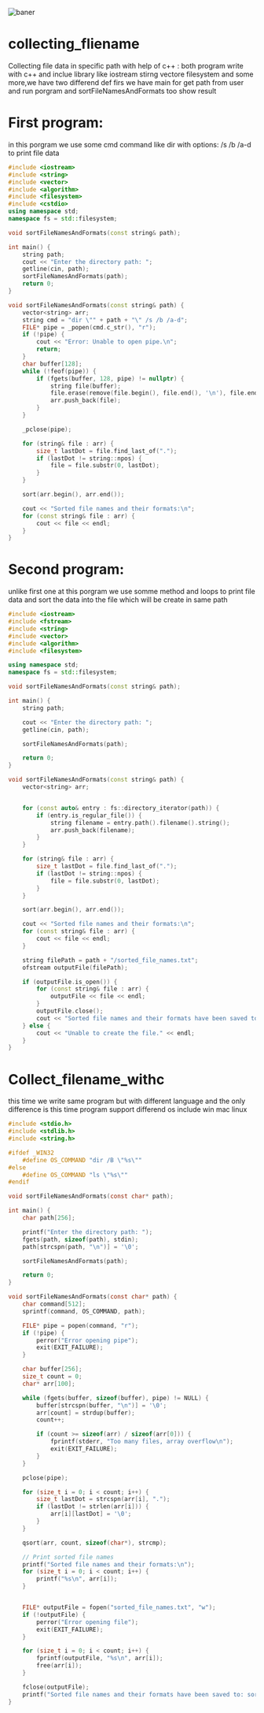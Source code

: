 ![baner](https://github.com/Ghosts6/Local-website/blob/main/img/Baner.png)

# collecting_fliename
Collecting file data in specific path with help of c++ :
both program write with c++ and inclue library like iostream stirng vectore filesystem and some more,we have two differend def firs we have main for get path from user and run porgram and  sortFileNamesAndFormats too show result
# First program:
in this porgram we use some cmd command like dir with options: /s /b /a-d to print file data
```cpp
#include <iostream>
#include <string>
#include <vector>
#include <algorithm>
#include <filesystem>
#include <cstdio>
using namespace std;
namespace fs = std::filesystem;

void sortFileNamesAndFormats(const string& path);

int main() {
    string path;
    cout << "Enter the directory path: ";
    getline(cin, path);
    sortFileNamesAndFormats(path);
    return 0;
}

void sortFileNamesAndFormats(const string& path) {
    vector<string> arr;
    string cmd = "dir \"" + path + "\" /s /b /a-d"; 
    FILE* pipe = _popen(cmd.c_str(), "r");
    if (!pipe) {
        cout << "Error: Unable to open pipe.\n";
        return;
    }
    char buffer[128];
    while (!feof(pipe)) {
        if (fgets(buffer, 128, pipe) != nullptr) {
            string file(buffer);
            file.erase(remove(file.begin(), file.end(), '\n'), file.end());
            arr.push_back(file);
        }
    }

    _pclose(pipe);

    for (string& file : arr) {
        size_t lastDot = file.find_last_of(".");
        if (lastDot != string::npos) {
            file = file.substr(0, lastDot);
        }
    }

    sort(arr.begin(), arr.end());

    cout << "Sorted file names and their formats:\n";
    for (const string& file : arr) {
        cout << file << endl;
    }
}

```
# Second program:
unlike first one at this porgram we use somme method and loops to print file data and sort the data into the file which will be create in same path
```cpp
#include <iostream>
#include <fstream>
#include <string>
#include <vector>
#include <algorithm>
#include <filesystem>

using namespace std;
namespace fs = std::filesystem;

void sortFileNamesAndFormats(const string& path);

int main() {
    string path;

    cout << "Enter the directory path: ";
    getline(cin, path);

    sortFileNamesAndFormats(path);

    return 0;
}

void sortFileNamesAndFormats(const string& path) {
    vector<string> arr;


    for (const auto& entry : fs::directory_iterator(path)) {
        if (entry.is_regular_file()) {
            string filename = entry.path().filename().string();
            arr.push_back(filename);
        }
    }

    for (string& file : arr) {
        size_t lastDot = file.find_last_of(".");
        if (lastDot != string::npos) {
            file = file.substr(0, lastDot);
        }
    }

    sort(arr.begin(), arr.end());

    cout << "Sorted file names and their formats:\n";
    for (const string& file : arr) {
        cout << file << endl;
    }

    string filePath = path + "/sorted_file_names.txt";
    ofstream outputFile(filePath);

    if (outputFile.is_open()) {
        for (const string& file : arr) {
            outputFile << file << endl;
        }
        outputFile.close();
        cout << "Sorted file names and their formats have been saved to: " << filePath << endl;
    } else {
        cout << "Unable to create the file." << endl;
    }
}
```

# Collect_filename_withc

this time we write same program but with different language and the only difference is this time program support differend os include win mac linux
```c
#include <stdio.h>
#include <stdlib.h>
#include <string.h>

#ifdef _WIN32
    #define OS_COMMAND "dir /B \"%s\""
#else
    #define OS_COMMAND "ls \"%s\""
#endif

void sortFileNamesAndFormats(const char* path);

int main() {
    char path[256];

    printf("Enter the directory path: ");
    fgets(path, sizeof(path), stdin);
    path[strcspn(path, "\n")] = '\0';  

    sortFileNamesAndFormats(path);

    return 0;
}

void sortFileNamesAndFormats(const char* path) {
    char command[512];
    sprintf(command, OS_COMMAND, path);

    FILE* pipe = popen(command, "r");
    if (!pipe) {
        perror("Error opening pipe");
        exit(EXIT_FAILURE);
    }

    char buffer[256];
    size_t count = 0;
    char* arr[100];  

    while (fgets(buffer, sizeof(buffer), pipe) != NULL) {
        buffer[strcspn(buffer, "\n")] = '\0';
        arr[count] = strdup(buffer);
        count++;

        if (count >= sizeof(arr) / sizeof(arr[0])) {
            fprintf(stderr, "Too many files, array overflow\n");
            exit(EXIT_FAILURE);
        }
    }

    pclose(pipe);

    for (size_t i = 0; i < count; i++) {
        size_t lastDot = strcspn(arr[i], ".");
        if (lastDot != strlen(arr[i])) {
            arr[i][lastDot] = '\0';
        }
    }

    qsort(arr, count, sizeof(char*), strcmp);

    // Print sorted file names
    printf("Sorted file names and their formats:\n");
    for (size_t i = 0; i < count; i++) {
        printf("%s\n", arr[i]);
    }


    FILE* outputFile = fopen("sorted_file_names.txt", "w");
    if (!outputFile) {
        perror("Error opening file");
        exit(EXIT_FAILURE);
    }

    for (size_t i = 0; i < count; i++) {
        fprintf(outputFile, "%s\n", arr[i]);
        free(arr[i]); 
    }

    fclose(outputFile);
    printf("Sorted file names and their formats have been saved to: sorted_file_names.txt\n");
}

```
